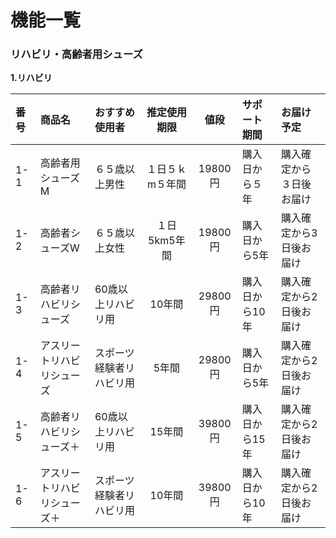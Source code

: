 # 機能一覧
### リハビリ・高齢者用シューズ
**1.リハビリ**

|番号|商品名|おすすめ使用者|推定使用期限|値段|サポート期間|お届け予定|
|:---|:---|:---|:---:|:---:|:---|:---|
|1-1|高齢者用シューズM|６５歳以上男性|１日５ｋm５年間|19800円|購入日から５年|購入確定から３日後お届け|
|1-2|高齢者シューズW|６５歳以上女性|１日5km5年間|19800円|購入日から5年|購入確定から3日後お届け|
|1-3|高齢者リハビリシューズ|60歳以上リハビリ用|10年間|29800円|購入日から10年|購入確定から2日後お届け|
|1-4|アスリートリハビリシューズ|スポーツ経験者リハビリ用|5年間|29800円|購入日から5年|購入確定から2日後お届け|
|1-5|高齢者リハビリシューズ＋|60歳以上リハビリ用|15年間|39800円|購入日から15年|購入確定から2日後お届け|
|1-6|アスリートリハビリシューズ＋|スポーツ経験者リハビリ用|10年間|39800円|購入日から10年|購入確定から2日後お届け|
